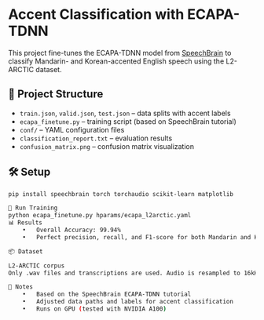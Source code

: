 # Accent Classification with ECAPA-TDNN

This project fine-tunes the ECAPA-TDNN model from [SpeechBrain](https://speechbrain.readthedocs.io/) to classify Mandarin- and Korean-accented English speech using the L2-ARCTIC dataset.

## 📁 Project Structure

- `train.json`, `valid.json`, `test.json` – data splits with accent labels
- `ecapa_finetune.py` – training script (based on SpeechBrain tutorial)
- `conf/` – YAML configuration files
- `classification_report.txt` – evaluation results
- `confusion_matrix.png` – confusion matrix visualization

## 🛠 Setup

```bash
pip install speechbrain torch torchaudio scikit-learn matplotlib

🚀 Run Training
python ecapa_finetune.py hparams/ecapa_l2arctic.yaml
📊 Results
	•	Overall Accuracy: 99.94%
	•	Perfect precision, recall, and F1-score for both Mandarin and Korean accents.

📦 Dataset

L2-ARCTIC corpus
Only .wav files and transcriptions are used. Audio is resampled to 16kHz.

📌 Notes
	•	Based on the SpeechBrain ECAPA-TDNN tutorial
	•	Adjusted data paths and labels for accent classification
	•	Runs on GPU (tested with NVIDIA A100)
